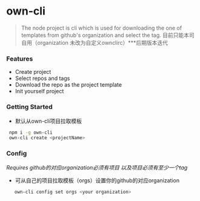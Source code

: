 # own-cli
> The node project is cli which is used for downloading the one of templates from github's organization and select the tag.
> 目前只能本司自用（organization 未改为自定义ownclirc）***后期版本迭代

### Features

- Create project
- Select repos and tags
- Download the repo as the project template
- Init yourself project

### Getting Started

- 默认从own-cli项目拉取模板
```bash
 npm i -g own-cli
 own-cli create <projectName>
```

### Config
*Requires github的对应organization必须有项目 以及项目必须有至少一个tag*
- 可从自己的项目拉取模板（orgs）设置你的github的对应organization
```bash
   own-cli config set orgs <your organization>
```

